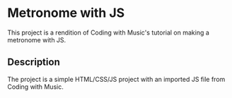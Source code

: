 # Metronome with JS

This project is a rendition of Coding with Music's tutorial on making a metronome with JS.


## Description

The project is a simple HTML/CSS/JS project with an imported JS file from Coding with Music.
